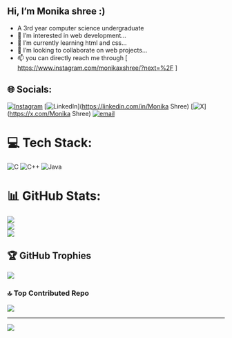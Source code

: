 ## Hi, I’m Monika shree :)
  
- A 3rd year computer science undergraduate<br/>
- 👀 I’m interested in web development...<br/>
- 🌱 I’m currently learning html and css...<br/>
- 💞️ I’m looking to collaborate on web projects...<br/>
- 📫 you can directly reach me through [ https://www.instagram.com/monikaxshree/?next=%2F ]


## 🌐 Socials:
[![Instagram](https://img.shields.io/badge/Instagram-%23E4405F.svg?logo=Instagram&logoColor=white)](https://instagram.com/monikaxshree) [![LinkedIn](https://img.shields.io/badge/LinkedIn-%230077B5.svg?logo=linkedin&logoColor=white)](https://linkedin.com/in/Monika Shree) [![X](https://img.shields.io/badge/X-black.svg?logo=X&logoColor=white)](https://x.com/Monika Shree) [![email](https://img.shields.io/badge/Email-D14836?logo=gmail&logoColor=white)](mailto:monika24shree@gmail.com) 

# 💻 Tech Stack:
![C](https://img.shields.io/badge/c-%2300599C.svg?style=for-the-badge&logo=c&logoColor=white) ![C++](https://img.shields.io/badge/c++-%2300599C.svg?style=for-the-badge&logo=c%2B%2B&logoColor=white) ![Java](https://img.shields.io/badge/java-%23ED8B00.svg?style=for-the-badge&logo=openjdk&logoColor=white)
# 📊 GitHub Stats:
![](https://github-readme-stats.vercel.app/api?username=MonikaShree24&theme=dark&hide_border=true&include_all_commits=true&count_private=true)<br/>
![](https://nirzak-streak-stats.vercel.app/?user=MonikaShree24&theme=dark&hide_border=true)<br/>
![](https://github-readme-stats.vercel.app/api/top-langs/?username=MonikaShree24&theme=dark&hide_border=true&include_all_commits=true&count_private=true&layout=compact)

## 🏆 GitHub Trophies
![](https://github-profile-trophy.vercel.app/?username=MonikaShree24&theme=radical&no-frame=false&no-bg=false&margin-w=4)

### 🔝 Top Contributed Repo
![](https://github-contributor-stats.vercel.app/api?username=MonikaShree24&limit=5&theme=dark&combine_all_yearly_contributions=true)

---
[![](https://visitcount.itsvg.in/api?id=MonikaShree24&icon=9&color=2)](https://visitcount.itsvg.in)

<!-- Proudly created with GPRM ( https://gprm.itsvg.in ) -->
